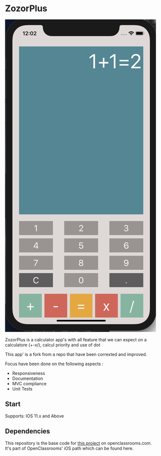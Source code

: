# ZozorPlus


![Screenshot](ZozorPlusScreen.png )


ZozorPlus is a calculator app's with all feature that we can expect on a calculatore (+-x/), calcul priority and use of dot

This app' is a  fork from a repo that have been correxted and improved. 

Focus have been done on the following aspects :
- Responsiveness
- Documentation
- MVC compliance
- Unit Tests


## Start
Supports: IOS 11.x and Above


## Dependencies
This repository is the base code for [this project](https://openclassrooms.com/projects/ameliorer-une-application-existante) on openclassrooms.com.
It's part of OpenClassrooms' iOS path which can be found here.
